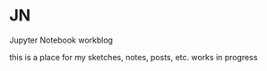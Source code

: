 # JN

Jupyter Notebook workblog

this is a place for my sketches, notes, posts, etc.     works in progress